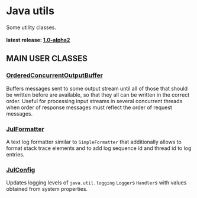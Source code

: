 # Java utils

Some utility classes.<br/>
<br/>
**latest release: [1.0-alpha2](https://search.maven.org/artifact/pl.morgwai.base/java-utils/1.0-alpha2/jar)**


## MAIN USER CLASSES

### [OrderedConcurrentOutputBuffer](src/main/java/pl/morgwai/base/utils/OrderedConcurrentOutputBuffer.java)

Buffers messages sent to some output stream until all of those that should be written before are available, so that they all can be written in the correct order. Useful for processing input streams in several concurrent threads when order of response messages must reflect the order of request messages.


### [JulFormatter](src/main/java/pl/morgwai/base/logging/JulFormatter.java)

A text log formatter similar to `SimpleFormatter` that additionally allows to format stack trace elements and to add log sequence id and thread id to log entries.


### [JulConfig](src/main/java/pl/morgwai/base/logging/JulConfig.java)

Updates logging levels of `java.util.logging` `Logger`s `Handler`s with values obtained from system properties.
